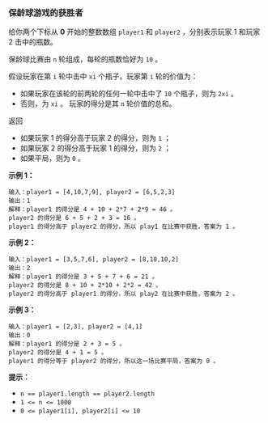 ### 保龄球游戏的获胜者 ###
给你两个下标从 **0** 开始的整数数组 `player1` 和 `player2` ，分别表示玩家 1 和玩家 2 击中的瓶数。

保龄球比赛由 `n` 轮组成，每轮的瓶数恰好为 `10` 。

假设玩家在第 `i` 轮中击中 `xi` 个瓶子。玩家第 `i` 轮的价值为：

* 如果玩家在该轮的前两轮的任何一轮中击中了 `10` 个瓶子，则为 `2xi` 。
* 否则，为 `xi` 。
玩家的得分是其 `n` 轮价值的总和。

返回

* 如果玩家 1 的得分高于玩家 2 的得分，则为 `1` ；
* 如果玩家 2 的得分高于玩家 1 的得分，则为 `2` ；
* 如果平局，则为 `0` 。


**示例 1：**

```
输入：player1 = [4,10,7,9], player2 = [6,5,2,3]
输出：1
解释：player1 的得分是 4 + 10 + 2*7 + 2*9 = 46 。
player2 的得分是 6 + 5 + 2 + 3 = 16 。
player1 的得分高于 player2 的得分，所以 play1 在比赛中获胜，答案为 1 。
```

**示例 2：**

```
输入：player1 = [3,5,7,6], player2 = [8,10,10,2]
输出：2
解释：player1 的得分是 3 + 5 + 7 + 6 = 21 。
player2 的得分是 8 + 10 + 2*10 + 2*2 = 42 。
player2 的得分高于 player1 的得分，所以 play2 在比赛中获胜，答案为 2 。
```

**示例 3：**

```
输入：player1 = [2,3], player2 = [4,1]
输出：0
解释：player1 的得分是 2 + 3 = 5 。
player2 的得分是 4 + 1 = 5 。
player1 的得分等于 player2 的得分，所以这一场比赛平局，答案为 0 。
```



**提示：**

* `n == player1.length == player2.length`
* `1 <= n <= 1000`
* `0 <= player1[i], player2[i] <= 10`

